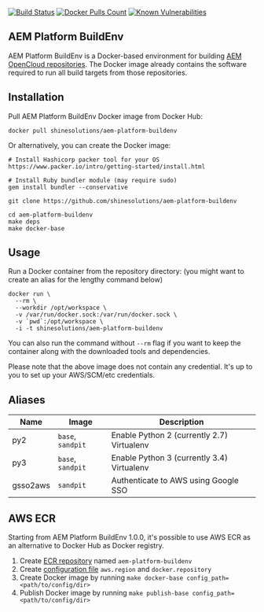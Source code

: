 [![Build Status](https://img.shields.io/travis/shinesolutions/aem-platform-buildenv.svg)](http://travis-ci.org/shinesolutions/aem-platform-buildenv)
[![Docker Pulls Count](https://img.shields.io/docker/pulls/shinesolutions/aem-platform-buildenv.svg)](https://hub.docker.com/r/shinesolutions/aem-platform-buildenv/)
[![Known Vulnerabilities](https://snyk.io/test/github/shinesolutions/aem-platform-buildenv/badge.svg)](https://snyk.io/test/github/shinesolutions/aem-platform-buildenv)

AEM Platform BuildEnv
---------------------

AEM Platform BuildEnv is a Docker-based environment for building [AEM OpenCloud repositories](https://github.com/topics/aem-opencloud). The Docker image already contains the software required to run all build targets from those repositories.

Installation
------------

Pull AEM Platform BuildEnv Docker image from Docker Hub:

    docker pull shinesolutions/aem-platform-buildenv

Or alternatively, you can create the Docker image:

    # Install Hashicorp packer tool for your OS
    https://www.packer.io/intro/getting-started/install.html

    # Install Ruby bundler module (may require sudo)
    gem install bundler --conservative

    git clone https://github.com/shinesolutions/aem-platform-buildenv

    cd aem-platform-buildenv
    make deps
    make docker-base

Usage
-----

Run a Docker container from the repository directory:
(you might want to create an alias for the lengthy command below)

    docker run \
      --rm \
      --workdir /opt/workspace \
      -v /var/run/docker.sock:/var/run/docker.sock \
      -v `pwd`:/opt/workspace \
      -i -t shinesolutions/aem-platform-buildenv

You can also run the command without `--rm` flag if you want to keep the container along with the downloaded tools and dependencies.

Please note that the above image does not contain any credential. It's up to you to set up your AWS/SCM/etc credentials.

Aliases
-------

| Name | Image | Description |
|------|-------|-------------|
| py2 | `base`, `sandpit` | Enable Python 2 (currently 2.7) Virtualenv |
| py3 | `base`, `sandpit` | Enable Python 3 (currently 3.4) Virtualenv |
| gsso2aws | `sandpit` | Authenticate to AWS using Google SSO |

AWS ECR
-------

Starting from AEM Platform BuildEnv 1.0.0, it's possible to use AWS ECR as an alternative to Docker Hub as Docker registry.

1. Create [ECR repository](https://docs.aws.amazon.com/AmazonECR/latest/userguide/repository-create.html) named `aem-platform-buildenv`
2. Create [configuration file](https://github.com/shinesolutions/aem-platform-buildenv/blob/master/docs/configuration.md) `aws.region` and `docker.repository`
3. Create Docker image by running `make docker-base config_path=<path/to/config/dir>`
4. Publish Docker image by running `make publish-base config_path=<path/to/config/dir>`
